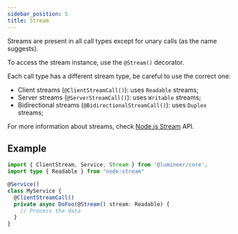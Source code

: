 ```yaml
---
sidebar_position: 5
title: Stream
---
```


Streams are present in all call types except for unary calls (as the name suggests).

To access the stream instance, use the `@Stream()` decorator.

Each call type has a different stream type, be careful to use the correct one:

  - Client streams (`@ClientStreamCall()`): uses `Readable` streams;
  - Server streams (`@ServerStreamCall()`): uses `Writable` streams;
  - Bidirectional streams (`@BidirectionalStreamCall()`): uses `Duplex` streams;

For more information about streams, check [Node.js Stream](https://nodejs.org/api/stream.html) API.

## Example

```typescript
import { ClientStream, Service, Stream } from '@lumineer/core';
import type { Readable } from "node:stream"

@Service()
class MyService {
  @ClientStreamCall()
  private async DoFoo(@Stream() stream: Readable) {
    // Process the data
  }
}
```
